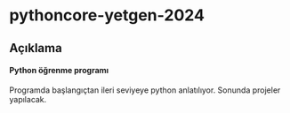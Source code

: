 # pythoncore-yetgen-2024

## Açıklama

#### Python öğrenme programı

Programda başlangıçtan ileri seviyeye python anlatılıyor. Sonunda projeler yapılacak.
